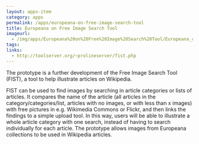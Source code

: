 ```yaml
---
layout: apps-item
category: apps
permalink: /apps/europeana-on-free-image-search-tool
title: Europeana on Free Image Search Tool
imageurl:
  - /img/apps/Europeana%20on%20Free%20Image%20Search%20Tool/Europeana_on_Free_Image_Search_Tool.png
tags:
links:
  - http://toolserver.org/~prolineserver/fist.php
---
```


The prototype is a further development of the Free Image Search Tool (FIST), a tool to help illustrate articles on Wikipedia.

FIST can be used to find images by searching in article categories or lists of articles. It compares the name of the article (all articles in the category/categories/list, articles with no images, or with less than x images) with free pictures in e.g. Wikimedia Commons or Flickr, and then links the findings to a simple upload tool. In this way, users will be able to illustrate a whole article category with one search, instead of having to search individually for each article. The prototype allows images from Europeana collections to be used in Wikipedia articles.
